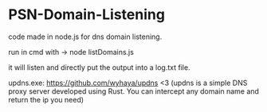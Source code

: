 # PSN-Domain-Listening
code made in node.js for dns domain listening. 

run in cmd with -> node listDomains.js

it will listen and directly put the output into a log.txt file.


updns.exe: https://github.com/wyhaya/updns <3
(updns is a simple DNS proxy server developed using Rust. You can intercept any domain name and return the ip you need)
